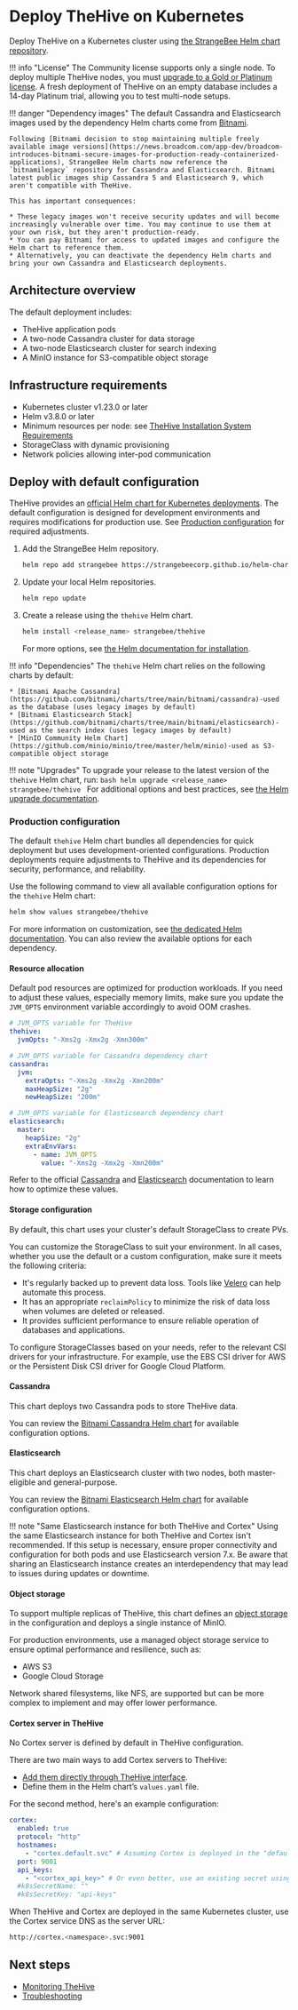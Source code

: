 # Deploy TheHive on Kubernetes

Deploy TheHive on a Kubernetes cluster using [the StrangeBee Helm chart repository](https://github.com/StrangeBeeCorp/helm-charts).

!!! info "License"
    The Community license supports only a single node. To deploy multiple TheHive nodes, you must [upgrade to a Gold or Platinum license](../installation/licenses/license.md). A fresh deployment of TheHive on an empty database includes a 14-day Platinum trial, allowing you to test multi-node setups.

!!! danger "Dependency images"
    The default Cassandra and Elasticsearch images used by the dependency Helm charts come from [Bitnami](https://bitnami.com/).    
    
    Following [Bitnami decision to stop maintaining multiple freely available image versions](https://news.broadcom.com/app-dev/broadcom-introduces-bitnami-secure-images-for-production-ready-containerized-applications), StrangeBee Helm charts now reference the `bitnamilegacy` repository for Cassandra and Elasticsearch. Bitnami latest public images ship Cassandra 5 and Elasticsearch 9, which aren't compatible with TheHive.

    This has important consequences:

    * These legacy images won't receive security updates and will become increasingly vulnerable over time. You may continue to use them at your own risk, but they aren't production-ready.
    * You can pay Bitnami for access to updated images and configure the Helm chart to reference them.
    * Alternatively, you can deactivate the dependency Helm charts and bring your own Cassandra and Elasticsearch deployments.

## Architecture overview

The default deployment includes:

* TheHive application pods
* A two-node Cassandra cluster for data storage
* A two-node Elasticsearch cluster for search indexing
* A MinIO instance for S3-compatible object storage

## Infrastructure requirements

* Kubernetes cluster v1.23.0 or later
* Helm v3.8.0 or later
* Minimum resources per node: see [TheHive Installation System Requirements](system-requirements.md#hardware-requirements)
* StorageClass with dynamic provisioning
* Network policies allowing inter-pod communication

## Deploy with default configuration

TheHive provides an [official Helm chart for Kubernetes deployments](https://github.com/StrangeBeeCorp/helm-charts/tree/main/thehive-charts/thehive). The default configuration is designed for development environments and requires modifications for production use. See [Production configuration](#production-configuration) for required adjustments.

1. Add the StrangeBee Helm repository.

    ```bash
    helm repo add strangebee https://strangebeecorp.github.io/helm-charts
    ```

2. Update your local Helm repositories.

    ```bash
    helm repo update
    ```

3. Create a release using the `thehive` Helm chart.

    ```bash
    helm install <release_name> strangebee/thehive
    ```

    For more options, see [the Helm documentation for installation](https://helm.sh/docs/helm/helm_install/).

!!! info "Dependencies"
    The `thehive` Helm chart relies on the following charts by default:

    * [Bitnami Apache Cassandra](https://github.com/bitnami/charts/tree/main/bitnami/cassandra)-used as the database (uses legacy images by default)
    * [Bitnami Elasticsearch Stack](https://github.com/bitnami/charts/tree/main/bitnami/elasticsearch)-used as the search index (uses legacy images by default)
    * [MinIO Community Helm Chart](https://github.com/minio/minio/tree/master/helm/minio)-used as S3-compatible object storage

!!! note "Upgrades"
    To upgrade your release to the latest version of the `thehive` Helm chart, run:
    ```bash
    helm upgrade <release_name> strangebee/thehive
    ```
    For additional options and best practices, see [the Helm upgrade documentation](https://helm.sh/docs/helm/helm_upgrade/).

### Production configuration

The default `thehive` Helm chart bundles all dependencies for quick deployment but uses development-oriented configurations. Production deployments require adjustments to TheHive and its dependencies for security, performance, and reliability.

Use the following command to view all available configuration options for the `thehive` Helm chart:

```bash
helm show values strangebee/thehive
```

For more information on customization, see [the dedicated Helm documentation](https://helm.sh/docs/intro/using_helm/#customizing-the-chart-before-installing). You can also review the available options for each dependency.

#### Resource allocation

Default pod resources are optimized for production workloads. If you need to adjust these values, especially memory limits, make sure you update the `JVM_OPTS` environment variable accordingly to avoid OOM crashes.

```yaml
# JVM_OPTS variable for TheHive
thehive:
  jvmOpts: "-Xms2g -Xmx2g -Xmn300m"

# JVM_OPTS variable for Cassandra dependency chart
cassandra:
  jvm:
    extraOpts: "-Xms2g -Xmx2g -Xmn200m"
    maxHeapSize: "2g"
    newHeapSize: "200m"

# JVM_OPTS variable for Elasticsearch dependency chart
elasticsearch:
  master:
    heapSize: "2g"
    extraEnvVars:
      - name: JVM_OPTS
        value: "-Xms2g -Xmx2g -Xmn200m"
```

Refer to the official [Cassandra](https://cassandra.apache.org/doc/latest/cassandra/getting-started/production.html) and [Elasticsearch](https://www.elastic.co/docs/deploy-manage/production-guidance/elasticsearch-in-production-environments) documentation to learn how to optimize these values.

#### Storage configuration

By default, this chart uses your cluster's default StorageClass to create PVs.

You can customize the StorageClass to suit your environment. In all cases, whether you use the default or a custom configuration, make sure it meets the following criteria:

* It's regularly backed up to prevent data loss. Tools like [Velero](https://velero.io/) can help automate this process.
* It has an appropriate `reclaimPolicy` to minimize the risk of data loss when volumes are deleted or released.
* It provides sufficient performance to ensure reliable operation of databases and applications.

To configure StorageClasses based on your needs, refer to the relevant CSI drivers for your infrastructure. For example, use the EBS CSI driver for AWS or the Persistent Disk CSI driver for Google Cloud Platform.

#### Cassandra

This chart deploys two Cassandra pods to store TheHive data.

You can review the [Bitnami Cassandra Helm chart](https://github.com/bitnami/charts/tree/main/bitnami/cassandra) for available configuration options.

#### Elasticsearch

This chart deploys an Elasticsearch cluster with two nodes, both master-eligible and general-purpose.

You can review the [Bitnami Elasticsearch Helm chart](https://github.com/bitnami/charts/tree/main/bitnami/elasticsearch) for available configuration options.

!!! note "Same Elasticsearch instance for both TheHive and Cortex"
    Using the same Elasticsearch instance for both TheHive and Cortex isn't recommended. If this setup is necessary, ensure proper connectivity and configuration for both pods and use Elasticsearch version 7.x. Be aware that sharing an Elasticsearch instance creates an interdependency that may lead to issues during updates or downtime.

#### Object storage

To support multiple replicas of TheHive, this chart defines an [object storage](../configuration/file-storage.md) in the configuration and deploys a single instance of MinIO.

For production environments, use a managed object storage service to ensure optimal performance and resilience, such as:

* AWS S3
* Google Cloud Storage

Network shared filesystems, like NFS, are supported but can be more complex to implement and may offer lower performance.

#### Cortex server in TheHive

No Cortex server is defined by default in TheHive configuration.

There are two main ways to add Cortex servers to TheHive:

* [Add them directly through TheHive interface](../administration/cortex/add-a-cortex-server.md).
* Define them in the Helm chart’s `values.yaml` file.

For the second method, here's an example configuration:

```yaml
cortex:
  enabled: true
  protocol: "http"
  hostnames:
    - "cortex.default.svc" # Assuming Cortex is deployed in the "default" namespace
  port: 9001
  api_keys:
    - "<cortex_api_key>" # Or even better, use an existing secret using the parameters below
  #k8sSecretName: ""
  #k8sSecretKey: "api-keys"
```

When TheHive and Cortex are deployed in the same Kubernetes cluster, use the Cortex service DNS as the server URL:

```bash
http://cortex.<namespace>.svc:9001
```

<h2>Next steps</h2>

* [Monitoring TheHive](../operations/monitoring.md)
* [Troubleshooting](../operations/troubleshooting.md)